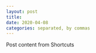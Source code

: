 ```yaml
---
layout: post
title: 
date: 2020-04-08
categories: separated, by commas
---
```

Post content from Shortcuts
